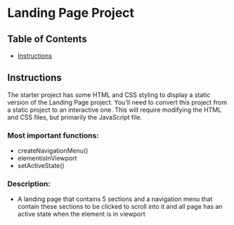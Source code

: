 # Landing Page Project

## Table of Contents

* [Instructions](#instructions)

## Instructions

The starter project has some HTML and CSS styling to display a static version of the Landing Page project. You'll need to convert this project from a static project to an interactive one. This will require modifying the HTML and CSS files, but primarily the JavaScript file.

### Most important functions:
 - createNavigationMenu()
 - elementisInViewport
 - setActiveState()

 ### Description: 
 - A landing page that contains 5 sections and a navigation menu that contain these sections to be clicked to scroll into it and all page has an active state when the element is in viewport
